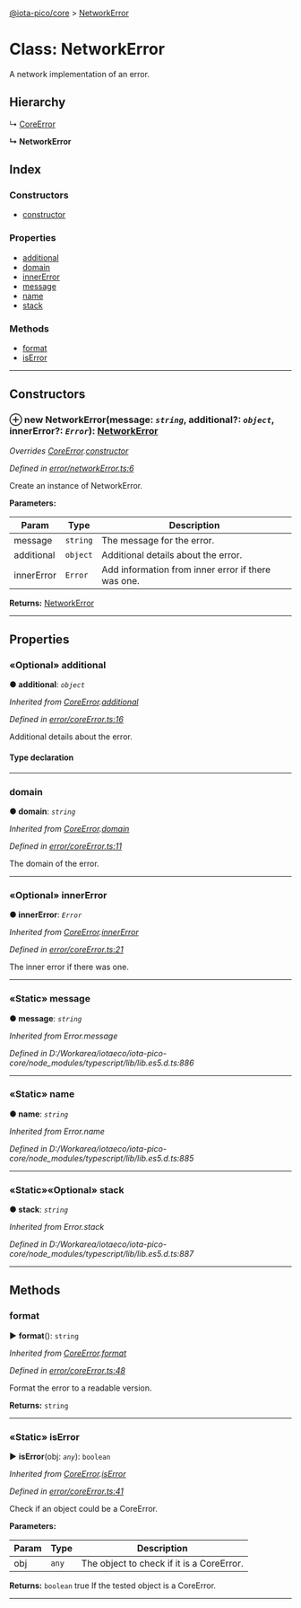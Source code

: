 [@iota-pico/core](../README.md) > [NetworkError](../classes/networkerror.md)



# Class: NetworkError


A network implementation of an error.

## Hierarchy


↳  [CoreError](coreerror.md)

**↳ NetworkError**







## Index

### Constructors

* [constructor](networkerror.md#constructor)


### Properties

* [additional](networkerror.md#additional)
* [domain](networkerror.md#domain)
* [innerError](networkerror.md#innererror)
* [message](networkerror.md#message)
* [name](networkerror.md#name)
* [stack](networkerror.md#stack)


### Methods

* [format](networkerror.md#format)
* [isError](networkerror.md#iserror)



---
## Constructors
<a id="constructor"></a>


### ⊕ **new NetworkError**(message: *`string`*, additional?: *`object`*, innerError?: *`Error`*): [NetworkError](networkerror.md)


*Overrides [CoreError](coreerror.md).[constructor](coreerror.md#constructor)*

*Defined in [error/networkError.ts:6](https://github.com/iotaeco/iota-pico-core/blob/4d99e90/src/error/networkError.ts#L6)*



Create an instance of NetworkError.


**Parameters:**

| Param | Type | Description |
| ------ | ------ | ------ |
| message | `string`   |  The message for the error. |
| additional | `object`   |  Additional details about the error. |
| innerError | `Error`   |  Add information from inner error if there was one. |





**Returns:** [NetworkError](networkerror.md)

---


## Properties
<a id="additional"></a>

### «Optional» additional

**●  additional**:  *`object`* 

*Inherited from [CoreError](coreerror.md).[additional](coreerror.md#additional)*

*Defined in [error/coreError.ts:16](https://github.com/iotaeco/iota-pico-core/blob/4d99e90/src/error/coreError.ts#L16)*



Additional details about the error.

#### Type declaration


[id: `string`]: `any`






___

<a id="domain"></a>

###  domain

**●  domain**:  *`string`* 

*Inherited from [CoreError](coreerror.md).[domain](coreerror.md#domain)*

*Defined in [error/coreError.ts:11](https://github.com/iotaeco/iota-pico-core/blob/4d99e90/src/error/coreError.ts#L11)*



The domain of the error.




___

<a id="innererror"></a>

### «Optional» innerError

**●  innerError**:  *`Error`* 

*Inherited from [CoreError](coreerror.md).[innerError](coreerror.md#innererror)*

*Defined in [error/coreError.ts:21](https://github.com/iotaeco/iota-pico-core/blob/4d99e90/src/error/coreError.ts#L21)*



The inner error if there was one.




___

<a id="message"></a>

### «Static» message

**●  message**:  *`string`* 

*Inherited from Error.message*

*Defined in D:/Workarea/iotaeco/iota-pico-core/node_modules/typescript/lib/lib.es5.d.ts:886*





___

<a id="name"></a>

### «Static» name

**●  name**:  *`string`* 

*Inherited from Error.name*

*Defined in D:/Workarea/iotaeco/iota-pico-core/node_modules/typescript/lib/lib.es5.d.ts:885*





___

<a id="stack"></a>

### «Static»«Optional» stack

**●  stack**:  *`string`* 

*Inherited from Error.stack*

*Defined in D:/Workarea/iotaeco/iota-pico-core/node_modules/typescript/lib/lib.es5.d.ts:887*





___


## Methods
<a id="format"></a>

###  format

► **format**(): `string`



*Inherited from [CoreError](coreerror.md).[format](coreerror.md#format)*

*Defined in [error/coreError.ts:48](https://github.com/iotaeco/iota-pico-core/blob/4d99e90/src/error/coreError.ts#L48)*



Format the error to a readable version.




**Returns:** `string`





___

<a id="iserror"></a>

### «Static» isError

► **isError**(obj: *`any`*): `boolean`



*Inherited from [CoreError](coreerror.md).[isError](coreerror.md#iserror)*

*Defined in [error/coreError.ts:41](https://github.com/iotaeco/iota-pico-core/blob/4d99e90/src/error/coreError.ts#L41)*



Check if an object could be a CoreError.


**Parameters:**

| Param | Type | Description |
| ------ | ------ | ------ |
| obj | `any`   |  The object to check if it is a CoreError. |





**Returns:** `boolean`
true If the tested object is a CoreError.






___


